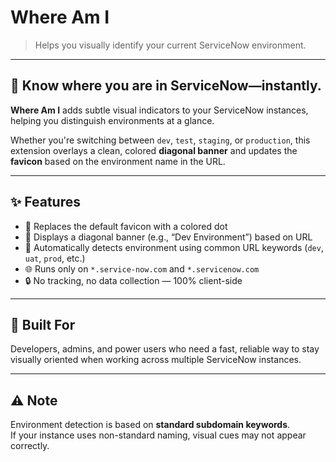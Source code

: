 # Where Am I

> Helps you visually identify your current ServiceNow environment.

---

## 🧭 Know where you are in ServiceNow—instantly.

**Where Am I** adds subtle visual indicators to your ServiceNow instances, helping you distinguish environments at a glance.

Whether you're switching between `dev`, `test`, `staging`, or `production`, this extension overlays a clean, colored **diagonal banner** and updates the **favicon** based on the environment name in the URL.

---

## ✨ Features

- 🎯 Replaces the default favicon with a colored dot  
- 🎏 Displays a diagonal banner (e.g., “Dev Environment”) based on URL  
- 🧠 Automatically detects environment using common URL keywords (`dev`, `uat`, `prod`, etc.)  
- 🌐 Runs only on `*.service-now.com` and `*.servicenow.com`  
- 🔒 No tracking, no data collection — 100% client-side

---

## 💼 Built For

Developers, admins, and power users who need a fast, reliable way to stay visually oriented when working across multiple ServiceNow instances.

---

## ⚠️ Note

Environment detection is based on **standard subdomain keywords**.  
If your instance uses non-standard naming, visual cues may not appear correctly.
